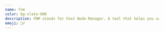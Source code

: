 ```yaml
---
name: fnm
color: bg-slate-900
description: FNM stands for Fast Node Manager. A tool that helps you switch between different versions of Node.js.
emoji: 👯‍♂️
---
```

